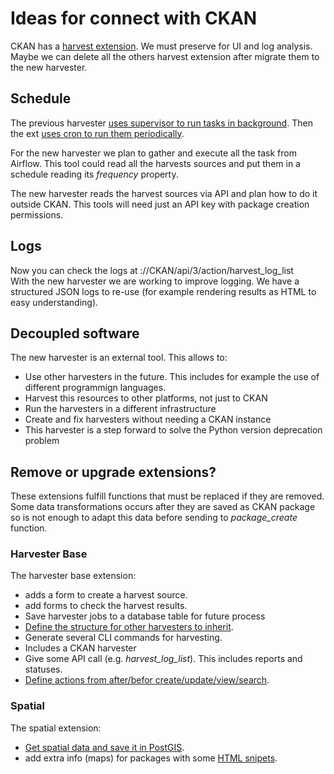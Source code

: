 # Ideas for connect with CKAN

CKAN has a [harvest extension](https://github.com/ckan/ckanext-harvest). We must preserve for UI and log analysis. Maybe we can delete all the others harvest extension after migrate them to the new harvester.  

## Schedule

The previous harvester [uses supervisor to run tasks in background](https://github.com/ckan/ckanext-harvest/blob/master/config/supervisor/ckan_harvesting.conf). Then the ext [uses cron to run them periodically](https://github.com/ckan/ckanext-harvest/blob/master/README.rst#setting-up-the-harvesters-on-a-production-server).  

For the new harvester we plan to gather and execute all the task from Airflow. This tool could read all the harvests sources and put them in a schedule reading its _frequency_ property.  

The new harvester reads the harvest sources via API and plan how to do it outside CKAN. This tools will need just an API key with package creation permissions.  

## Logs

Now you can check the logs at ://CKAN/api/3/action/harvest_log_list  
With the new harvester we are working to improve logging. We have a structured JSON logs to re-use (for example rendering results as HTML to easy understanding).  

## Decoupled software

The new harvester is an external tool. This allows to:
 - Use other harvesters in the future. This includes for example the use of different programmign languages.
 - Harvest this resources to other platforms, not just to CKAN 
 - Run the harvesters in a different infrastructure
 - Create and fix harvesters without needing a CKAN instance
 - This harvester is a step forward to solve the Python version deprecation problem

## Remove or upgrade extensions?

These extensions fulfill functions that must be replaced if they are removed.
Some data transformations occurs after they are saved as CKAN package so is not enough to adapt this data before sending to _package_create_ function.

### Harvester Base
The harvester base extension:
 - adds a form to create a harvest source.
 - add forms to check the harvest results.
 - Save harvester jobs to a database table for future process
 - [Define the structure for other harvesters to inherit](https://github.com/ckan/ckanext-harvest/blob/master/ckanext/harvest/interfaces.py).
 - Generate several CLI commands for harvesting.
 - Includes a CKAN harvester
 - Give some API call (e.g. _harvest_log_list_). This includes reports and statuses.
 - [Define actions from after/befor create/update/view/search](https://github.com/ckan/ckanext-harvest/blob/master/ckanext/harvest/plugin.py#L28).

### Spatial

The spatial extension:
 - [Get spatial data and save it in PostGIS](https://github.com/GSA/ckanext-spatial/blob/datagov/ckanext/spatial/plugin.py#L99).
 - add extra info (maps) for packages with some [HTML snipets](https://github.com/gsa/ckanext-spatial/tree/master/ckanext/spatial/templates/spatial/snippets).  